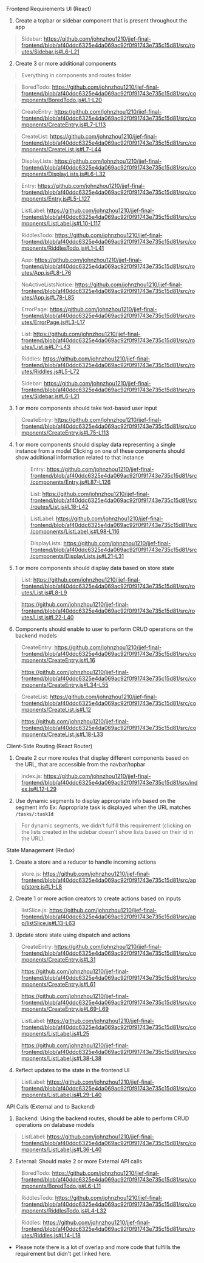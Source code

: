 Frontend Requirements
UI (React)
  1. Create a topbar or sidebar component that is present throughout the app
  > Sidebar: https://github.com/johnzhou1210/jjef-final-frontend/blob/af40ddc6325e4da069ac92f0f91743e735c15d81/src/routes/Sidebar.js#L6-L21

  2. Create 3 or more additional components

  > Everything in components and routes folder

  > BoredTodo: https://github.com/johnzhou1210/jjef-final-frontend/blob/af40ddc6325e4da069ac92f0f91743e735c15d81/src/components/BoredTodo.js#L1-L20

  > CreateEntry: https://github.com/johnzhou1210/jjef-final-frontend/blob/af40ddc6325e4da069ac92f0f91743e735c15d81/src/components/CreateEntry.js#L7-L113

  > CreateList: https://github.com/johnzhou1210/jjef-final-frontend/blob/af40ddc6325e4da069ac92f0f91743e735c15d81/src/components/CreateList.js#L7-L44

  > DisplayLists: https://github.com/johnzhou1210/jjef-final-frontend/blob/af40ddc6325e4da069ac92f0f91743e735c15d81/src/components/DisplayLists.js#L6-L32

  > Entry: https://github.com/johnzhou1210/jjef-final-frontend/blob/af40ddc6325e4da069ac92f0f91743e735c15d81/src/components/Entry.js#L5-L127

  > ListLabel: https://github.com/johnzhou1210/jjef-final-frontend/blob/af40ddc6325e4da069ac92f0f91743e735c15d81/src/components/ListLabel.js#L10-L117

  > RiddlesTodo: https://github.com/johnzhou1210/jjef-final-frontend/blob/af40ddc6325e4da069ac92f0f91743e735c15d81/src/components/RiddlesTodo.js#L1-L41

  > App: https://github.com/johnzhou1210/jjef-final-frontend/blob/af40ddc6325e4da069ac92f0f91743e735c15d81/src/routes/App.js#L8-L76

  > NoActiveListsNotice: https://github.com/johnzhou1210/jjef-final-frontend/blob/af40ddc6325e4da069ac92f0f91743e735c15d81/src/routes/App.js#L78-L85

  > ErrorPage: https://github.com/johnzhou1210/jjef-final-frontend/blob/af40ddc6325e4da069ac92f0f91743e735c15d81/src/routes/ErrorPage.js#L3-L17

  > List: https://github.com/johnzhou1210/jjef-final-frontend/blob/af40ddc6325e4da069ac92f0f91743e735c15d81/src/routes/List.js#L7-L43

  > Riddles: https://github.com/johnzhou1210/jjef-final-frontend/blob/af40ddc6325e4da069ac92f0f91743e735c15d81/src/routes/Riddles.js#L5-L72

  > Sidebar: https://github.com/johnzhou1210/jjef-final-frontend/blob/af40ddc6325e4da069ac92f0f91743e735c15d81/src/routes/Sidebar.js#L6-L21

  3. 1 or more components should take text-based user input

  > CreateEntry: https://github.com/johnzhou1210/jjef-final-frontend/blob/af40ddc6325e4da069ac92f0f91743e735c15d81/src/components/CreateEntry.js#L75-L113

  4. 1 or more components should display data representing a single instance from a model
       Clicking on one of these components should show additional information related to that instance

      > Entry: https://github.com/johnzhou1210/jjef-final-frontend/blob/af40ddc6325e4da069ac92f0f91743e735c15d81/src/components/Entry.js#L87-L126

      > List: https://github.com/johnzhou1210/jjef-final-frontend/blob/af40ddc6325e4da069ac92f0f91743e735c15d81/src/routes/List.js#L18-L42

      > ListLabel: https://github.com/johnzhou1210/jjef-final-frontend/blob/af40ddc6325e4da069ac92f0f91743e735c15d81/src/components/ListLabel.js#L98-L116

      > DisplayLists: https://github.com/johnzhou1210/jjef-final-frontend/blob/af40ddc6325e4da069ac92f0f91743e735c15d81/src/components/DisplayLists.js#L21-L31

  5. 1 or more components should display data based on store state

  > List: https://github.com/johnzhou1210/jjef-final-frontend/blob/af40ddc6325e4da069ac92f0f91743e735c15d81/src/routes/List.js#L8-L9

  > https://github.com/johnzhou1210/jjef-final-frontend/blob/af40ddc6325e4da069ac92f0f91743e735c15d81/src/routes/List.js#L22-L40

  6. Components should enable to user to perform CRUD operations on the backend models

  > CreateEntry: https://github.com/johnzhou1210/jjef-final-frontend/blob/af40ddc6325e4da069ac92f0f91743e735c15d81/src/components/CreateEntry.js#L16
  
  > https://github.com/johnzhou1210/jjef-final-frontend/blob/af40ddc6325e4da069ac92f0f91743e735c15d81/src/components/CreateEntry.js#L34-L55

  > CreateList: https://github.com/johnzhou1210/jjef-final-frontend/blob/af40ddc6325e4da069ac92f0f91743e735c15d81/src/components/CreateList.js#L12

  > https://github.com/johnzhou1210/jjef-final-frontend/blob/af40ddc6325e4da069ac92f0f91743e735c15d81/src/components/CreateList.js#L18-L33


Client-Side Routing (React Router)
  1. Create 2 our more routes that display different components based on the URL, that are accessible from the navbar/topbar

  > index.js: https://github.com/johnzhou1210/jjef-final-frontend/blob/af40ddc6325e4da069ac92f0f91743e735c15d81/src/index.js#L12-L29

  2. Use dynamic segments to display appropriate info based on the segment info
      Ex: Appropriate task is displayed when the URL matches `/tasks/:taskId`

  > For dynamic segments, we didn't fulfill this requirement (clicking on the lists created in the sidebar doesn't show lists based on their id in the URL).
  
State Management (Redux)
  1. Create a store and a reducer to handle incoming actions

  > store.js: https://github.com/johnzhou1210/jjef-final-frontend/blob/af40ddc6325e4da069ac92f0f91743e735c15d81/src/app/store.js#L1-L8

  2. Create 1 or more action creators to create actions based on inputs
  
  > listSlice.js: https://github.com/johnzhou1210/jjef-final-frontend/blob/af40ddc6325e4da069ac92f0f91743e735c15d81/src/app/listSlice.js#L13-L63

  3. Update store state using dispatch and actions

  > CreateEntry: https://github.com/johnzhou1210/jjef-final-frontend/blob/af40ddc6325e4da069ac92f0f91743e735c15d81/src/components/CreateEntry.js#L31

  > https://github.com/johnzhou1210/jjef-final-frontend/blob/af40ddc6325e4da069ac92f0f91743e735c15d81/src/components/CreateEntry.js#L61

  > https://github.com/johnzhou1210/jjef-final-frontend/blob/af40ddc6325e4da069ac92f0f91743e735c15d81/src/components/CreateEntry.js#L69-L69

  > ListLabel: https://github.com/johnzhou1210/jjef-final-frontend/blob/af40ddc6325e4da069ac92f0f91743e735c15d81/src/components/ListLabel.js#L25

  > https://github.com/johnzhou1210/jjef-final-frontend/blob/af40ddc6325e4da069ac92f0f91743e735c15d81/src/components/ListLabel.js#L38-L38


  4. Reflect updates to the state in the frontend UI

  > ListLabel: https://github.com/johnzhou1210/jjef-final-frontend/blob/af40ddc6325e4da069ac92f0f91743e735c15d81/src/components/ListLabel.js#L29-L40

API Calls (External and to Backend)
  1. Backend: Using the backend routes, should be able to perform CRUD operations on database models

  > ListLabel: https://github.com/johnzhou1210/jjef-final-frontend/blob/af40ddc6325e4da069ac92f0f91743e735c15d81/src/components/ListLabel.js#L36-L40

  2. External: Should make 2 or more External API calls

  > BoredTodo: https://github.com/johnzhou1210/jjef-final-frontend/blob/af40ddc6325e4da069ac92f0f91743e735c15d81/src/components/BoredTodo.js#L6-L11

  > RiddlesTodo: https://github.com/johnzhou1210/jjef-final-frontend/blob/af40ddc6325e4da069ac92f0f91743e735c15d81/src/components/RiddlesTodo.js#L4-L32

  > Riddles: https://github.com/johnzhou1210/jjef-final-frontend/blob/af40ddc6325e4da069ac92f0f91743e735c15d81/src/routes/Riddles.js#L14-L18


  * Please note there is a lot of overlap and more code that fulfills the requirement but didn't get linked here.
